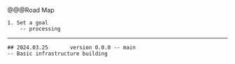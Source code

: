 @@@Road Map

	1. Set a goal
		-- processing

---
	## 2024.03.25		version 0.0.0 -- main
	-- Basic infrastructure building
	